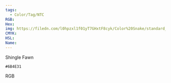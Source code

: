 ```yaml
---
tags:
  - Color/Tag/NTC
RGB:
Hex:
img: https://filedn.com/l0hpzxl1f01yT7GHxtF8cyk/Color%20Snake/standard_csv_to_svg/%23/6B4E31.svg
CMYK:
HSL:
Name:
---
```

Shingle Fawn
```palette
#6B4E31
```
RGB
